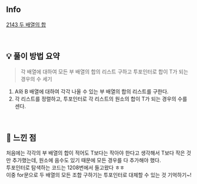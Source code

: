 ## Info

[2143 두 배열의 합](https://www.acmicpc.net/problem/2143)

<br>

## 💡 풀이 방법 요약

> 각 배열에 대하여 모든 부 배열의 합의 리스트 구하고 투포인터로 합이 T가 되는 경우의 수 세기

1. A와 B 배열에 대하여 각각 나올 수 있는 부 배열의 합의 리스트를 구한다.
2. 각 리스트를 정렬하고, 투포인터로 각 리스트의 원소의 합이 T가 되는 경우의 수를 센다.

<br>

## 🙂 느낀 점
처음에는 각각의 부 배열의 합이 적어도 T보다는 작아야 한다고 생각해서 T보다 작은 것만 추가했는데, 원소에 음수도 있기 때문에 모든 경우를 다 추가해야 했다.<br>
투포인터로 탐색하는 코드는 1208번에서 들고왔다 ㅎㅎ<br>
이중 for문으로 두 배열의 모든 조합 구하기는 투포인터로 대체할 수 있는 것 기억하기~!